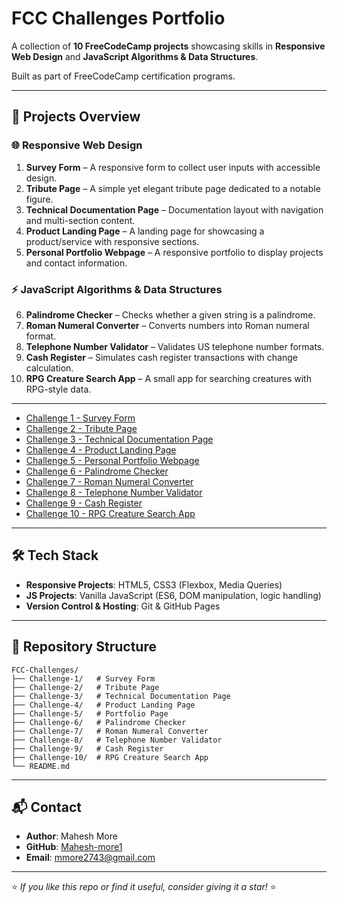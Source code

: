 # FCC Challenges Portfolio

A collection of **10 FreeCodeCamp projects** showcasing skills in **Responsive Web Design** and **JavaScript Algorithms & Data Structures**.  

Built as part of FreeCodeCamp certification programs.  

---

## 📂 Projects Overview

### 🌐 Responsive Web Design
1. **Survey Form** – A responsive form to collect user inputs with accessible design.  
2. **Tribute Page** – A simple yet elegant tribute page dedicated to a notable figure.  
3. **Technical Documentation Page** – Documentation layout with navigation and multi-section content.  
4. **Product Landing Page** – A landing page for showcasing a product/service with responsive sections.  
5. **Personal Portfolio Webpage** – A responsive portfolio to display projects and contact information.  

### ⚡ JavaScript Algorithms & Data Structures
6. **Palindrome Checker** – Checks whether a given string is a palindrome.  
7. **Roman Numeral Converter** – Converts numbers into Roman numeral format.  
8. **Telephone Number Validator** – Validates US telephone number formats.  
9. **Cash Register** – Simulates cash register transactions with change calculation.  
10. **RPG Creature Search App** – A small app for searching creatures with RPG-style data.  

---

- [Challenge 1 - Survey Form](https://mahesh-more1.github.io/FCC-Challenges/Challenge-1/)  
- [Challenge 2 - Tribute Page](https://mahesh-more1.github.io/FCC-Challenges/Challenge-2/)  
- [Challenge 3 - Technical Documentation Page](https://mahesh-more1.github.io/FCC-Challenges/Challenge-3/)  
- [Challenge 4 - Product Landing Page](https://mahesh-more1.github.io/FCC-Challenges/Challenge-4/)  
- [Challenge 5 - Personal Portfolio Webpage](https://mahesh-more1.github.io/FCC-Challenges/Challenge-5/)  
- [Challenge 6 - Palindrome Checker](https://mahesh-more1.github.io/FCC-Challenges/Challenge-6/)  
- [Challenge 7 - Roman Numeral Converter](https://mahesh-more1.github.io/FCC-Challenges/Challenge-7/)  
- [Challenge 8 - Telephone Number Validator](https://mahesh-more1.github.io/FCC-Challenges/Challenge-8/)  
- [Challenge 9 - Cash Register](https://mahesh-more1.github.io/FCC-Challenges/Challenge-9/)  
- [Challenge 10 - RPG Creature Search App](https://mahesh-more1.github.io/FCC-Challenges/Challenge-10/)  

---

## 🛠️ Tech Stack

- **Responsive Projects**: HTML5, CSS3 (Flexbox, Media Queries)  
- **JS Projects**: Vanilla JavaScript (ES6, DOM manipulation, logic handling)  
- **Version Control & Hosting**: Git & GitHub Pages  

---

## 📁 Repository Structure

```
FCC-Challenges/
├── Challenge-1/   # Survey Form
├── Challenge-2/   # Tribute Page
├── Challenge-3/   # Technical Documentation Page
├── Challenge-4/   # Product Landing Page
├── Challenge-5/   # Portfolio Page
├── Challenge-6/   # Palindrome Checker
├── Challenge-7/   # Roman Numeral Converter
├── Challenge-8/   # Telephone Number Validator
├── Challenge-9/   # Cash Register
├── Challenge-10/  # RPG Creature Search App
└── README.md
```

---

## 📬 Contact

- **Author**: Mahesh More  
- **GitHub**: [Mahesh-more1](https://github.com/Mahesh-more1)  
- **Email**: [mmore2743@gmail.com](mailto:mmore2743@gmail.com)  

---

⭐ *If you like this repo or find it useful, consider giving it a star!* ⭐

